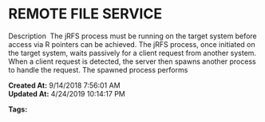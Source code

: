 # REMOTE FILE SERVICE

Description  The jRFS process must be running on the target system before access via R pointers can be achieved. The jRFS process, once initiated on the target system, waits passively for a client request from another system. When a client request is detected, the server then spawns another process to handle the request. The spawned process performs  

**Created At:** 9/14/2018 7:56:01 AM  
**Updated At:** 4/24/2019 10:14:17 PM  

**Tags:**
<badge text='client requests to remote files' vertical='middle' />
<badge text='remote files' vertical='middle' />
